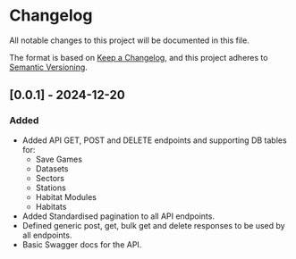 # Changelog

All notable changes to this project will be documented in this file.

The format is based on [Keep a Changelog](https://keepachangelog.com/en/1.1.0/),
and this project adheres to [Semantic Versioning](https://semver.org/spec/v2.0.0.html).

## [0.0.1] - 2024-12-20

### Added
- Added API GET, POST and DELETE endpoints and supporting DB tables for:
  - Save Games
  - Datasets
  - Sectors
  - Stations
  - Habitat Modules
  - Habitats
- Added Standardised pagination to all API endpoints.
- Defined generic post, get, bulk get and delete responses to be used by all endpoints.
- Basic Swagger docs for the API.